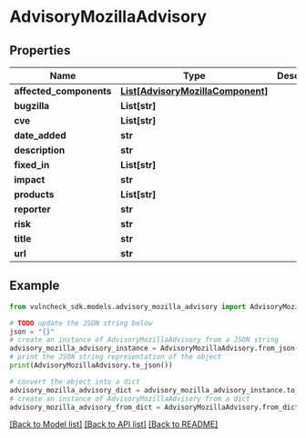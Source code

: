 # AdvisoryMozillaAdvisory


## Properties

Name | Type | Description | Notes
------------ | ------------- | ------------- | -------------
**affected_components** | [**List[AdvisoryMozillaComponent]**](AdvisoryMozillaComponent.md) |  | [optional] 
**bugzilla** | **List[str]** |  | [optional] 
**cve** | **List[str]** |  | [optional] 
**date_added** | **str** |  | [optional] 
**description** | **str** |  | [optional] 
**fixed_in** | **List[str]** |  | [optional] 
**impact** | **str** |  | [optional] 
**products** | **List[str]** |  | [optional] 
**reporter** | **str** |  | [optional] 
**risk** | **str** |  | [optional] 
**title** | **str** |  | [optional] 
**url** | **str** |  | [optional] 

## Example

```python
from vulncheck_sdk.models.advisory_mozilla_advisory import AdvisoryMozillaAdvisory

# TODO update the JSON string below
json = "{}"
# create an instance of AdvisoryMozillaAdvisory from a JSON string
advisory_mozilla_advisory_instance = AdvisoryMozillaAdvisory.from_json(json)
# print the JSON string representation of the object
print(AdvisoryMozillaAdvisory.to_json())

# convert the object into a dict
advisory_mozilla_advisory_dict = advisory_mozilla_advisory_instance.to_dict()
# create an instance of AdvisoryMozillaAdvisory from a dict
advisory_mozilla_advisory_from_dict = AdvisoryMozillaAdvisory.from_dict(advisory_mozilla_advisory_dict)
```
[[Back to Model list]](../README.md#documentation-for-models) [[Back to API list]](../README.md#documentation-for-api-endpoints) [[Back to README]](../README.md)


